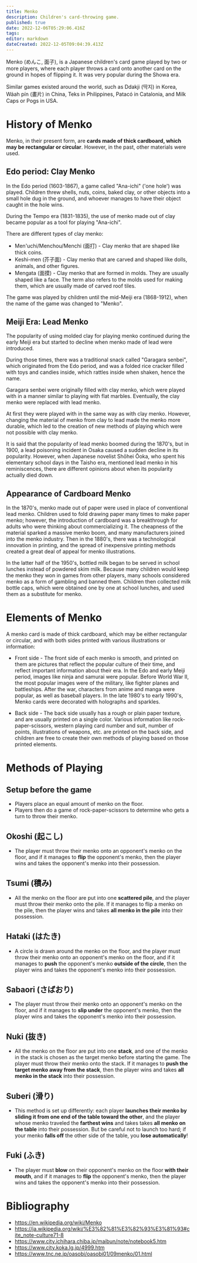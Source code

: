 ```yaml
---
title: Menko
description: Children's card-throwing game.
published: true
date: 2022-12-06T05:29:06.416Z
tags: 
editor: markdown
dateCreated: 2022-12-05T09:04:39.413Z
---
```


Menko (めんこ, 面子), is a Japanese children's card game played by two or more players, where each player throws a card onto another card on the ground in hopes of flipping it. It was very popular during the Showa era.

Similar games existed around the world, such as Ddakji (딱지) in Korea, Wáah pín (畫片) in China, Teks in Philippines, Patacó in Catalonia, and Milk Caps or Pogs in USA.

# History of Menko
Menko, in their present form, are **cards made of thick cardboard, which may be rectangular or circular**. However, in the past, other materials were used.
## Edo period: Clay Menko
In the Edo period (1603-1867), a game called "Ana-ichi" ('one hole') was played. Children threw shells, nuts, coins, baked clay, or other objects into a small hole dug in the ground, and whoever manages to have their object caught in the hole wins.

During the Tempo era (1831-1835), the use of menko made out of clay became popular as a tool for playing "Ana-ichi". 

There are different types of clay menko:
- Men'uchi/Menchou/Menchi (面打) - Clay menko that are shaped like thick coins.
- Keshi-men (芥子面) - Clay menko that are carved and shaped like dolls, animals, and other figures.
- Mengata (面摸) - Clay menko that are formed in molds. They are usually shaped like a face. The term also refers to the molds used for making them, which are usually made of carved roof tiles.

The game was played by children until the mid-Meiji era (1868-1912), when the name of the game was changed to "Menko".

## Meiji Era: Lead Menko
The popularity of using molded clay for playing menko continued during the early Meiji era but started to decline when menko made of lead were introduced.

During those times, there was a traditional snack called "Garagara senbei", which originated from the Edo period, and was a folded rice cracker filled with toys and candies inside, which rattles inside when shaken, hence the name.

Garagara senbei were originally filled with clay menko, which were played with in a manner similar to playing with flat marbles. Eventually, the clay menko were replaced with lead menko.

At first they were played with in the same way as with clay menko. However, changing the material of menko from clay to lead made the menko more durable, which led to the creation of new methods of playing which were not possible with clay menko.

It is said that the popularity of lead menko boomed during the 1870's, but in 1900, a lead poisoning incident in Osaka caused a sudden decline in its popularity. However, when Japanese novelist Shōhei Ōoka, who spent his elementary school days in the Taisho era, mentioned lead menko in his reminiscences, there are different opinions about when its popularity actually died down.

## Appearance of Cardboard Menko
In the 1870's, menko made out of paper were used in place of conventional lead menko. Children used to fold drawing paper many times to make paper menko; however, the introduction of cardboard was a breakthrough for adults who were thinking about commercializing it. The cheapness of the material sparked a massive menko boom, and many manufacturers joined into the menko industry. Then in the 1880's, there was a technological innovation in printing, and the spread of inexpensive printing methods created a great deal of appeal for menko illustrations. 

In the latter half of the 1950's, bottled milk began to be served in school lunches instead of powdered skim milk. Because many children would keep the menko they won in games from other players, many schools considered menko as a form of gambling and banned them. Children then collected milk bottle caps, which were obtained one by one at school lunches, and used them as a substitute for menko.

# Elements of Menko
A menko card is made of thick cardboard, which may be either rectangular or circular, and with both sides printed with various illustrations or information:
- Front side - The front side of each menko is smooth, and printed on them are pictures that reflect the popular culture of their time, and reflect important information about their era. In the Edo and early Meiji period, images like ninja and samurai were popular. Before World War II, the most popular images were of the military, like fighter planes and battleships. After the war, characters from anime and manga were popular, as well as baseball players. In the late 1980's to early 1990's, Menko cards were decorated with holographs and sparkles.

- Back side - The back side usually has a rough or plain paper texture, and are usually printed on a single color. Various information like rock-paper-scissors, western playing card number and suit, number of points, illustrations of weapons, etc. are printed on the back side, and children are free to create their own methods of playing based on those printed elements.

# Methods of Playing
## Setup before the game
- Players place an equal amount of menko on the floor.
- Players then do a game of rock-paper-scissors to determine who gets a turn to throw their menko.

## Okoshi (起こし)
- The player must throw their menko onto an opponent's menko on the floor, and if it manages to **flip** the opponent's menko, then the player wins and takes the opponent's menko into their possession.

## Tsumi (積み)
- All the menko on the floor are put into one **scattered pile**, and the player must throw their menko onto the pile. If it manages to flip a menko on the pile, then the player wins and takes **all menko in the pile** into their possession.

## Hataki (はたき)
- A circle is drawn around the menko on the floor, and the player must throw their menko onto an opponent's menko on the floor, and if it manages to **push** the opponent's menko **outside of the circle**, then the player wins and takes the opponent's menko into their possession.

## Sabaori (さばおり)
- The player must throw their menko onto an opponent's menko on the floor, and if it manages to **slip under** the opponent's menko, then the player wins and takes the opponent's menko into their possession.

## Nuki (抜き)
- All the menko on the floor are put into one **stack**, and one of the menko in the stack is chosen as the target menko before starting the game. The player must throw their menko onto the stack. If it manages to **push the target menko away from the stack**, then the player wins and takes **all menko in the stack** into their possession.

## Suberi (滑り)
- This method is set up differently: each player **launches their menko by sliding it from one end of the table toward the other**, and the player whose menko traveled the **farthest wins** and takes takes **all menko on the table** into their possession. But be careful not to launch too hard; if your menko **falls off** the other side of the table, you **lose automatically**!

## Fuki (ふき)
- The player must **blow** on their opponent's menko on the floor **with their mouth**, and if it manages to **flip** the opponent's menko, then the player wins and takes the opponent's menko into their possession.


# Bibliography
- https://en.wikipedia.org/wiki/Menko
- https://ja.wikipedia.org/wiki/%E3%82%81%E3%82%93%E3%81%93#cite_note-culture71-8
- https://www.city.ichihara.chiba.jp/maibun/note/notebook5.htm
- https://www.city.koka.lg.jp/4999.htm
- https://www.tnc.ne.jp/oasobi/oasobi01/09menko/01.html